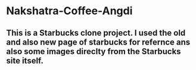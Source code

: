 # Nakshatra-Coffee-Angdi

## This is a Starbucks clone project. I used the old and also new page of starbucks for refernce ans also some images direclty from the Starbucks site itself.
